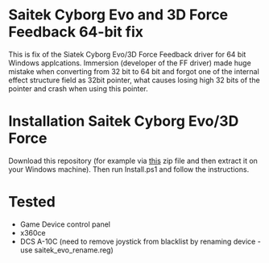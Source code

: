 # Saitek Cyborg Evo and 3D Force Feedback 64-bit fix

This is fix of the Siatek Cyborg Evo/3D Force Feedback driver for 64 bit Windows applcations.
Immersion (developer of the FF driver) made huge mistake when converting from 32 bit to 64 bit and forgot one of the internal effect structure field as 32bit pointer, what causes losing high 32 bits of the pointer and crash when using this pointer.

# Installation Saitek Cyborg Evo/3D Force
Download this repository (for example via [this](https://github.com/WallyCZ/saitek-cyborg-ff/archive/refs/heads/main.zip) zip file and then extract it on your Windows machine). Then run Install.ps1 and follow the instructions.

# Tested 
- Game Device control panel
- x360ce
- DCS A-10C (need to remove joystick from blacklist by renaming device - use saitek_evo_rename.reg)

